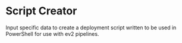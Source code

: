 # Script Creator

Input specific data to create a deployment script written to be used in PowerShell for use with ev2 pipelines.
